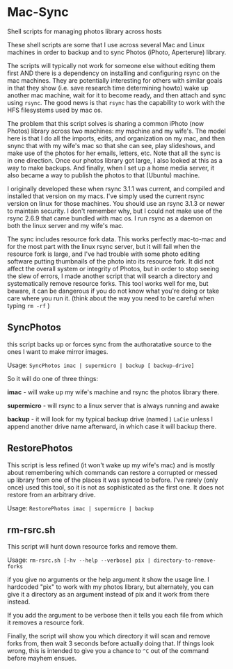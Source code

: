 # Mac-Sync
Shell scripts for managing photos library across hosts

These shell scripts are some that I use across several Mac and Linux machines in order to backup and to sync Photos (iPhoto, Aperterure) library.

The scripts will typically not work for someone else without editing them first AND there is a dependency on installing and configuring rsync on the mac machines.   They are potentially interesting for others with similar goals in that they show (i.e. save research time determining howto) wake up another mac machine, wait for it to become ready, and then attach and sync using `rsync`.  The good news is that `rsync` has the capability to work with the HFS filesystems used by mac os.   

The problem that this script solves is sharing a common iPhoto (now Photos) library across two machines: my machine and my wife's.  The model here is that I do all the imports, edits, and organization on my mac, and then snync that with my wife's mac so that she can see, play slideshows, and make use of the photos for her emails, letters, etc.   Note that all the sync is in one direction.   Once our photos library got large, I also looked at this as a way to make backups.  And finally, when I set up a home media server, it also became a way to publish the photos to that (Ubuntu) machine.

I originally developed these when rsync 3.1.1 was current, and compiled and installed that version on my macs.  I've simply used the current rsync version on linux for those machines.   You should use an rsync 3.1.3 or newer to maintain security.  I don't remember why, but I could not make use of the rsync 2.6.9 that came bundled with mac os.  I run rsync as a daemon on both the linux server and my wife's mac.

The sync includes resource fork data. This works perfectly mac-to-mac and for the most part with the linux rsync server, but it will fail when the resource fork is large, and I've had trouble with some photo editing software putting thumbnails of the photo into its resource fork.  It did not affect the overall system or integrity of Photos, but in order to stop seeing the slew of errors, I made another script that will search a directory and systematically remove resource forks.  This tool works well for me, but beware, it can be dangerous if you do not know what you're doing or take care where you run it.  (think about the way you need to be careful when typing `rm -rf` )

## SyncPhotos

this script backs up or forces sync from the authoratative source to the ones I want to make mirror images.

Usage:  `SyncPhotos imac | supermicro | backup [ backup-drive]`

So it will do one of three things:

**imac** - will wake up my wife's machine and rsync the photos library there.

**supermicro** - will rsync to a linux server that is always running and awake

**backup** - it will look for my typical backup drive (named ) `LaCie` unless I append another drive name afterward, in which case it will backup there.


## RestorePhotos

This script is less refined (it won't wake up my wife's mac) and is mostly about remembering which commands can restore a corrupted or messed up library from one of the places it was synced to before.  I've rarely (only once) used this tool, so it is not as sophisticated as the first one.  It does not restore from an arbitrary drive. 

Usage: `RestorePhotos imac | supermicro | backup`

## rm-rsrc.sh

This script will hunt down resource forks and remove them.  

Usage: `rm-rsrc.sh [-hv --help --verbose] pix | directory-to-remove-forks`

if you give no arguments or the help argument it show the  usage line.  I hardcoded "pix" to work with my photos library, but alternately, you can give it a directory as an argument instead of pix and it work from there instead.

If you add the argument to be verbose then it tells you each file from which it removes a resource fork.

Finally, the script will show you which directory it will scan and remove forks from, then wait 3 seconds before actually doing that.   If things look wrong, this is intended to give you a chance to `^C` out of the command before mayhem ensues. 

